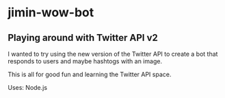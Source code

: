 # jimin-wow-bot

## Playing around with Twitter API v2

I wanted to try using the new version of the Twitter API to create a bot that responds to users and maybe hashtogs with an image. 

This is all for good fun and learning the Twitter API space.

Uses: Node.js

